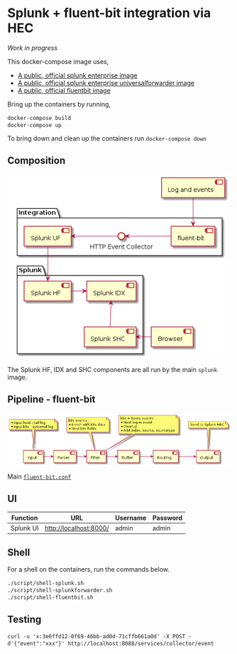# Splunk + fluent-bit integration via HEC

_Work in progress_

This docker-compose image uses,

 - [A public, official splunk enterprise image](https://hub.docker.com/r/splunk/splunk/)
 - [A public, official splunk enterprise universalforwarder image](https://hub.docker.com/r/splunk/universalforwarder/)
 - [A public, official fluentbit image](https://hub.docker.com/r/fluent/fluent-bit/)

Bring up the containers by running,

    docker-compose build
    docker-compose up

To bring down and clean up the containers run `docker-compose down`

## Composition

![fluent-bit Splunk HEC](/resource/splunk-fluentbit-components.png?raw=true "fluent-bit Splunk HEC")

The Splunk HF, IDX and SHC components are all run by the main `splunk` image.

## Pipeline - fluent-bit

![fluent-bit pipeline](/resource/fluent-bit-pipeline.png?raw=true "fluent-bit pipeline")

Main [`fluent-bit.conf`](/volumes/fluent-bit-etc/fluent-bit.conf)

## UI   

| Function       | URL                                              | Username  | Password |
|----------------|--------------------------------------------------|-----------|----------|
| Splunk UI      | [http://localhost:8000/](http://localhost:8000/) | admin     | admin    |

## Shell

For a shell on the containers, run the commands below.

    ./script/shell-splunk.sh
    ./script/shell-splunkforwarder.sh
    ./script/shell-fluentbit.sh

## Testing

    curl -u 'x:3e6ffd12-0f69-46bb-ad0d-71cffb661a0d' -X POST -d'{"event":"xxx"}' http://localhost:8088/services/collector/event

